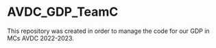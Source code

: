 # AVDC_GDP_TeamC
This repository was created in order to manage the code for our GDP in MCs AVDC 2022-2023.
